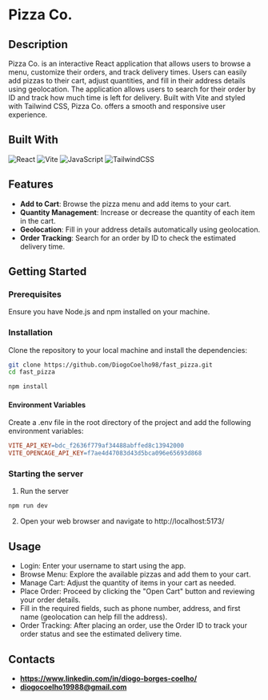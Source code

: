 # Pizza Co.

## Description
Pizza Co. is an interactive React application that allows users to browse a menu, customize their orders, and track delivery times. Users can easily add pizzas to their cart, adjust quantities, and fill in their address details using geolocation. The application allows users to search for their order by ID and track how much time is left for delivery. Built with Vite and styled with Tailwind CSS, Pizza Co. offers a smooth and responsive user experience.

## Built With
![React](https://img.shields.io/badge/React-61DAFB?style=for-the-badge&logo=react&logoColor=black)
![Vite](https://img.shields.io/badge/Vite-646CFF?style=for-the-badge&logo=vite&logoColor=white)
![JavaScript](https://img.shields.io/badge/JavaScript-F7DF1E?style=for-the-badge&logo=javascript&logoColor=black)
![TailwindCSS](https://img.shields.io/badge/TailwindCSS-38B2AC?style=for-the-badge&logo=tailwind-css&logoColor=white)

## Features
- **Add to Cart**: Browse the pizza menu and add items to your cart.
- **Quantity Management**: Increase or decrease the quantity of each item in the cart.
- **Geolocation**: Fill in your address details automatically using geolocation.
- **Order Tracking**: Search for an order by ID to check the estimated delivery time.

## Getting Started

### Prerequisites
Ensure you have Node.js and npm installed on your machine.

### Installation
Clone the repository to your local machine and install the dependencies:
```bash
git clone https://github.com/DiogoCoelho98/fast_pizza.git
cd fast_pizza
```
```bash
npm install
```
#### Environment Variables
Create a .env file in the root directory of the project and add the following environment variables:
```makefile
VITE_API_KEY=bdc_f2636f779af34488abffed8c13942000
VITE_OPENCAGE_API_KEY=f7ae4d47083d43d5bca096e65693d868
```
### Starting the server
1) Run the server
```bash
npm run dev
```
2) Open your web browser and navigate to http://localhost:5173/

## Usage
- Login: Enter your username to start using the app.
- Browse Menu: Explore the available pizzas and add them to your cart.
- Manage Cart: Adjust the quantity of items in your cart as needed.
- Place Order: Proceed by clicking the "Open Cart" button and reviewing your order details.
- Fill in the required fields, such as phone number, address, and first name (geolocation can help fill the address).
- Order Tracking: After placing an order, use the Order ID to track your order status and see the estimated delivery time.

## Contacts
- **https://www.linkedin.com/in/diogo-borges-coelho/**
- **diogocoelho19988@gmail.com**


